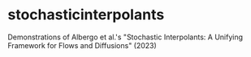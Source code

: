# stochasticinterpolants
Demonstrations of Albergo et al.'s "Stochastic Interpolants: A Unifying Framework for Flows and Diffusions" (2023)
